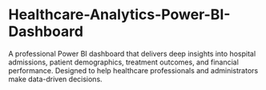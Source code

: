 # Healthcare-Analytics-Power-BI-Dashboard
A professional Power BI dashboard that delivers deep insights into hospital admissions, patient demographics, treatment outcomes, and financial performance. Designed to help healthcare professionals and administrators make data-driven decisions.
